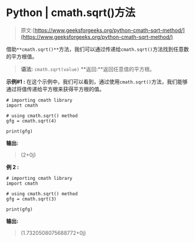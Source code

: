 # Python | cmath.sqrt()方法

> 原文:[https://www.geeksforgeeks.org/python-cmath-sqrt-method/](https://www.geeksforgeeks.org/python-cmath-sqrt-method/)

借助`**cmath.sqrt()**`方法，我们可以通过传递给`cmath.sqrt()`方法找到任意数的平方根值。

> **语法:** `cmath.sqrt(value)`
> **返回:**返回任意值的平方根。

**示例#1 :**
在这个示例中，我们可以看到，通过使用`cmath.sqrt()`方法，我们能够通过将值传递给平方根来获得平方根的值。

```
# importing cmath library
import cmath

# using cmath.sqrt() method
gfg = cmath.sqrt(4)

print(gfg)
```

**输出:**

> (2+0j)

**例 2 :**

```
# importing cmath library
import cmath

# using cmath.sqrt() method
gfg = cmath.sqrt(3)

print(gfg)
```

**输出:**

> (1.7320508075688772+0j)